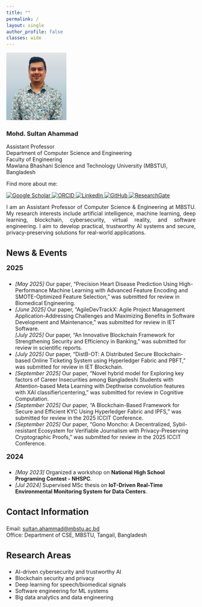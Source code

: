 ```yaml
---
title: ""
permalink: /
layout: single
author_profile: false
classes: wide
---
```


<!-- ======================= HERO SECTION ======================= -->
<div class="hero-container">

  <!-- Left: Profile image -->
  <div>
    <img src="/assets/img/profile.png" alt="Profile photo"
         style="width:160px; height:180px; object-fit:cover;">
  </div>

  <!-- Middle: Name, title, affiliation -->
  <div style="min-width:250px;">
    <h3>Mohd. Sultan Ahammad</h3>
    <p>
      Assistant Professor<br>
      Department of Computer Science and Engineering<br>
      Faculty of Engineering<br>
      Mawlana Bhashani Science and Technology University (MBSTU), Bangladesh
    </p>
  </div>

  <!-- Right: Social links -->
  <div class="hero-social">
    <p>Find more about me:</p>
    <div class="hero-icons">
         <a href="https://scholar.google.com/citations?user=qM-KYTkAAAAJ&hl=en" title="Google Scholar">
        <img src="https://cdn.jsdelivr.net/gh/simple-icons/simple-icons/icons/googlescholar.svg" width="28" alt="Google Scholar"/>
      </a>
      <a href="https://orcid.org/0000-0003-1376-220X" title="ORCID">
        <img src="https://cdn.jsdelivr.net/gh/simple-icons/simple-icons/icons/orcid.svg" width="28" alt="ORCID"/>
      </a>
      <a href="https://www.linkedin.com/in/sultan-ahammad-08ba5b66/" title="LinkedIn">
        <img src="https://cdn.jsdelivr.net/gh/simple-icons/simple-icons/icons/linkedin.svg" width="28" alt="LinkedIn"/>
      </a>
      <a href="https://github.com/sultanahammad" title="GitHub">
        <img src="https://cdn.jsdelivr.net/gh/simple-icons/simple-icons/icons/github.svg" width="28" alt="GitHub"/>
      </a>
        <a href="https://www.researchgate.net/profile/Mohd-Sultan-Ahammad-2?ev=hdr_xprf" title="ResearchGate">
        <img src="https://cdn.jsdelivr.net/gh/simple-icons/simple-icons/icons/researchgate.svg" width="28" alt="ResearchGate"/>
      </a>
    </div>
  </div>
</div>



<!-- ======================= ABOUT SECTION ======================= -->
<section style="max-width:850px; margin:0 auto; text-align:justify;">
  <p>
    I am an Assistant Professor of Computer Science & Engineering at MBSTU. My research interests include artificial intelligence, machine learning, deep learning,
    blockchain, cybersecurity, virtual reality, and software engineering. I aim to develop practical, trustworthy AI systems and secure, privacy-preserving solutions
    for real-world applications.
  </p>
</section>

<!-- ======================= NEWS SECTION ======================= -->
<section style="max-width:850px; margin:2rem auto; text-align:left;">
  <h3 style="font-size:1.4rem; margin-bottom:0.5rem;">News & Events</h3>

  <h4 style="font-size:1.1rem; margin-top:1rem;">2025</h4>
  <ul>
    <li><em>[May 2025]</em> Our paper, “Precision Heart Disease Prediction Using High-Performance Machine Learning with Advanced Feature Encoding and SMOTE-Optimized Feature Selection,” was submitted for review in Biomedical Engineering.</li>
    <li><em>[June 2025]</em> Our paper, “AgileDevTrackX: Agile Project Management Application-Addressing Challenges and Maximizing Benefits in Software Development and Maintenance,” was submitted for review in IET Software.</li
    <li><em>[July 2025]</em> Our paper, “An Innovative Blockchain Framework for Strengthening Security and Efficiency in Banking,” was submitted for review in scientific reports.</li>
    <li><em>[July 2025]</em> Our paper, “DistB-OT: A Distributed Secure Blockchain-based Online Ticketing System using Hyperledger Fabric and PBFT,” was submitted for review in IET Blockchain.</li>
    <li><em>[September 2025]</em> Our paper, “Novel hybrid model for Exploring key factors of Career Insecurities among Bangladeshi Students with Attention-based Meta Learning with Depthwise convolution features with XAI classifier\centering,” was submitted for review in Cognitive Computation.</li>
    <li><em>[September 2025]</em> Our paper, “A Blockchain-Based Framework for Secure and Efficient KYC Using Hyperledger Fabric and IPFS,” was submitted for review in the 2025 ICCIT Conference.</li>
    <li><em>[September 2025]</em> Our paper, “Gono Moncho: A Decentralized, Sybil-resistant Ecosystem for Verifiable Journalism with Privacy-Preserving Cryptographic Proofs,” was submitted for review in the 2025 ICCIT Conference.</li>
  </ul>

  <h4 style="font-size:1.1rem; margin-top:1rem;">2024</h4>
  <ul>
    <li><em>[May 2023]</em> Organized a workshop on <strong>National High School Programing Contest - NHSPC</strong>.</li>
    <li><em>[Jul 2024]</em> Supervised MSc thesis on <strong>IoT-Driven Real-Time Environmental Monitoring System for Data Centers</strong>.</li>
  </ul>
</section>

<!-- ======================= CONTACT SECTION ======================= -->
<section style="max-width:850px; margin:2rem auto; text-align:left;">
  <h3 style="font-size:1.4rem;">Contact Information</h3>
  <ul style="list-style:none; padding:0;">
    <li>Email: <a href="mailto:sultan.ahammad@mbstu.ac.bd">sultan.ahammad@mbstu.ac.bd</a></li>
    <li>Office: Department of CSE, MBSTU, Tangail, Bangladesh</li>
  </ul>
</section>

<!-- ======================= RESEARCH AREAS ======================= -->
<section style="max-width:850px; margin:2rem auto; text-align:left;">
  <h3 style="font-size:1.4rem;">Research Areas</h3>
  <ul>
    <li>AI-driven cybersecurity and trustworthy AI</li>
    <li>Blockchain security and privacy</li>
    <li>Deep learning for speech/biomedical signals</li>
    <li>Software engineering for ML systems</li>
    <li>Big data analytics and data engineering</li>
  </ul>
</section>

